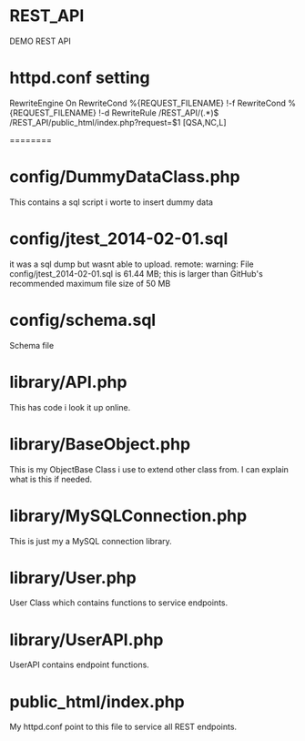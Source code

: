 REST_API
========

DEMO REST API


httpd.conf setting
========

<IfModule mod_rewrite.c>
RewriteEngine On
RewriteCond %{REQUEST_FILENAME} !-f
RewriteCond %{REQUEST_FILENAME} !-d
RewriteRule /REST_API/(.*)$ /REST_API/public_html/index.php?request=$1 [QSA,NC,L]
</IfModule>

========

config/DummyDataClass.php 
========
This contains a sql script i worte to insert dummy data

config/jtest_2014-02-01.sql
========
it was a sql dump but wasnt able to upload. 
remote: warning: File config/jtest_2014-02-01.sql is 61.44 MB; this is larger than GitHub's recommended maximum file size of 50 MB

config/schema.sql
========
Schema file

library/API.php
========
This has code i look it up online.

library/BaseObject.php
========
This is my ObjectBase Class i use to extend other class from. I can explain what is this if needed.


library/MySQLConnection.php
========
This is just my a MySQL connection library.


library/User.php
========
User Class which contains functions to service endpoints.


library/UserAPI.php
========
UserAPI contains endpoint functions.


public_html/index.php
========
My httpd.conf point to this file to service all REST endpoints.
